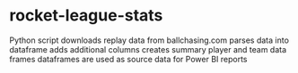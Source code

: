 # rocket-league-stats

Python script downloads replay data from ballchasing.com
parses data into dataframe
adds additional columns
creates summary player and team data frames
dataframes are used as source data for Power BI reports

